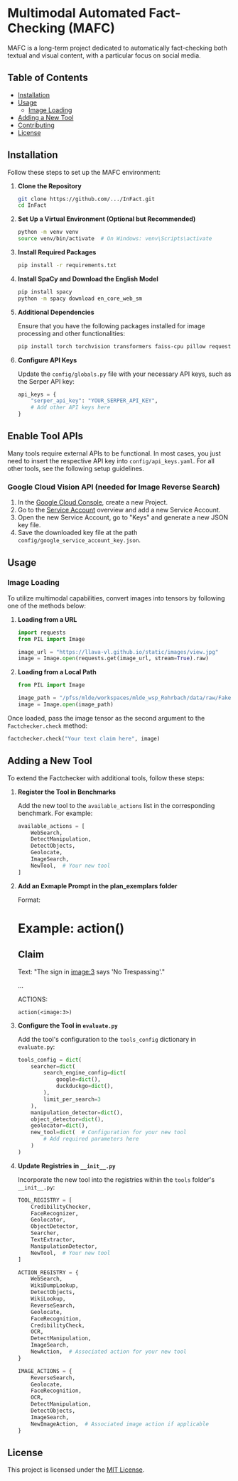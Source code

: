 # Multimodal Automated Fact-Checking (MAFC)

MAFC is a long-term project dedicated to automatically fact-checking both textual and visual content, with a particular focus on social media. 

## Table of Contents

- [Installation](#installation)
- [Usage](#usage)
  - [Image Loading](#image-loading)
- [Adding a New Tool](#adding-a-new-tool)
- [Contributing](#contributing)
- [License](#license)

## Installation

Follow these steps to set up the MAFC environment:

1. **Clone the Repository**
    ```bash
    git clone https://github.com/.../InFact.git
    cd InFact
    ```

2. **Set Up a Virtual Environment (Optional but Recommended)**
    ```bash
    python -m venv venv
    source venv/bin/activate  # On Windows: venv\Scripts\activate
    ```

3. **Install Required Packages**
    ```bash
    pip install -r requirements.txt
    ```

4. **Install SpaCy and Download the English Model**
    ```bash
    pip install spacy
    python -m spacy download en_core_web_sm
    ```

5. **Additional Dependencies**
   
   Ensure that you have the following packages installed for image processing and other functionalities:
    ```bash
    pip install torch torchvision transformers faiss-cpu pillow requests
    ```

6. **Configure API Keys**
   
   Update the `config/globals.py` file with your necessary API keys, such as the Serper API key:
    ```python
    api_keys = {
        "serper_api_key": "YOUR_SERPER_API_KEY",
        # Add other API keys here
    }
    ```

## Enable Tool APIs
Many tools require external APIs to be functional. In most cases, you just need to insert the respective API key into `config/api_keys.yaml`. For all other tools, see the following setup guidelines.

### Google Cloud Vision API (needed for Image Reverse Search)
1. In the [Google Cloud Console](https://console.cloud.google.com), create a new Project.
2. Go to the [Service Account](https://console.cloud.google.com/iam-admin/serviceaccounts) overview and add a new Service Account.
3. Open the new Service Account, go to "Keys" and generate a new JSON key file.
4. Save the downloaded key file at the path `config/google_service_account_key.json`.

## Usage

### Image Loading

To utilize multimodal capabilities, convert images into tensors by following one of the methods below:

1. **Loading from a URL**
    ```python
    import requests
    from PIL import Image

    image_url = "https://llava-vl.github.io/static/images/view.jpg"
    image = Image.open(requests.get(image_url, stream=True).raw)
    ```

2. **Loading from a Local Path**
    ```python
    from PIL import Image

    image_path = "/pfss/mlde/workspaces/mlde_wsp_Rohrbach/data/raw/Fakeddit/public_images.tar.bz2"
    image = Image.open(image_path)
    ```

Once loaded, pass the image tensor as the second argument to the `Factchecker.check` method:
```python
factchecker.check("Your text claim here", image)
```

## Adding a New Tool

To extend the Factchecker with additional tools, follow these steps:

1. **Register the Tool in Benchmarks**
   
   Add the new tool to the `available_actions` list in the corresponding benchmark. For example:
    ```python
    available_actions = [
        WebSearch,
        DetectManipulation,
        DetectObjects,
        Geolocate,
        ImageSearch,
        NewTool,  # Your new tool
    ]
    ```

2. **Add an Exmaple Prompt in the plan_exemplars folder**
   
   Format:

    # Example: action()

    ## Claim
    Text: "The sign in <image:3> says 'No Trespassing'."

    ...

    ACTIONS:
    ```
    action(<image:3>)
    ```

3. **Configure the Tool in `evaluate.py`**
   
   Add the tool's configuration to the `tools_config` dictionary in `evaluate.py`:
    ```python
    tools_config = dict(
        searcher=dict(
            search_engine_config=dict(
                google=dict(),
                duckduckgo=dict(),
            ),
            limit_per_search=3
        ),
        manipulation_detector=dict(),
        object_detector=dict(),
        geolocator=dict(),
        new_tool=dict(  # Configuration for your new tool
            # Add required parameters here
        )
    )
    ```

4. **Update Registries in `__init__.py`**
   
   Incorporate the new tool into the registries within the `tools` folder's `__init__.py`:
    ```python
    TOOL_REGISTRY = [
        CredibilityChecker,
        FaceRecognizer,
        Geolocator,
        ObjectDetector,
        Searcher,
        TextExtractor,
        ManipulationDetector,
        NewTool,  # Your new tool
    ]

    ACTION_REGISTRY = {
        WebSearch,
        WikiDumpLookup,
        DetectObjects,
        WikiLookup,
        ReverseSearch,
        Geolocate,
        FaceRecognition,
        CredibilityCheck,
        OCR,
        DetectManipulation,
        ImageSearch,
        NewAction,  # Associated action for your new tool
    }

    IMAGE_ACTIONS = {
        ReverseSearch,
        Geolocate,
        FaceRecognition,
        OCR,
        DetectManipulation,
        DetectObjects,
        ImageSearch,
        NewImageAction,  # Associated image action if applicable
    }
    ```

## License

This project is licensed under the [MIT License](LICENSE).
